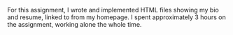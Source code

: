 For this assignment, I wrote and implemented HTML files showing my bio and resume, linked to from my homepage. I spent approximately 3 hours on the assignment, working alone the whole time. 
